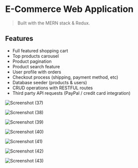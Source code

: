 # E-Commerce Web Application
> Built with the MERN stack & Redux.



## Features

- Full featured shopping cart
- Top products carousel
- Product pagination
- Product search feature
- User profile with orders
- Checkout process (shipping, payment method, etc)
- Database seeder (products & users)
- CRUD operations with RESTFUL routes
- Third party API requests (PayPal / credit card integration)

![Screenshot (37)](https://user-images.githubusercontent.com/86147371/156919080-dcd53724-fb8b-494e-8b43-9ec8b552cfa9.png)

![Screenshot (38)](https://user-images.githubusercontent.com/86147371/156919084-258775b3-9ed0-45d2-8e71-9e8394214482.png)

![Screenshot (39)](https://user-images.githubusercontent.com/86147371/156919275-27495c6a-8991-4f8a-9d3c-4623f23c97e4.png)

![Screenshot (40)](https://user-images.githubusercontent.com/86147371/156919097-a838dd8c-88f0-4173-ae02-50bd41310be3.png)

![Screenshot (41)](https://user-images.githubusercontent.com/86147371/156919102-b485317c-e5d1-4c99-a8f8-99f8de2b94c5.png)

![Screenshot (42)](https://user-images.githubusercontent.com/86147371/156919107-a09311a0-7205-46c5-afc3-aa1110bfb2cc.png)

![Screenshot (43)](https://user-images.githubusercontent.com/86147371/156919276-22673def-0cad-463c-bc6a-9ef99c2e9806.png)

